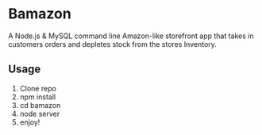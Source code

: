 # Bamazon

A Node.js & MySQL command line Amazon-like storefront app that takes in customers orders and depletes stock from the stores Inventory.

## Usage
1. Clone repo
2. npm install
3. cd bamazon
4. node server
5. enjoy!
